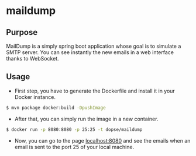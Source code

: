 # maildump

## Purpose

MailDump is a simply spring boot application whose goal is to simulate a SMTP server. You can see instantly the new emails in a web interface thanks to WebSocket.

## Usage

- First step, you have to generate the Dockerfile and install it in your Docker instance.

```sh
$ mvn package docker:build -DpushImage
```

- After that, you can simply run the image in a new container.

```sh
$ docker run -p 8080:8080 -p 25:25 -t dopse/maildump
```

- Now, you can go to the page [localhost:8080](http://localhost:8080) and see the emails when an email is sent to the port 25 of your local machine.